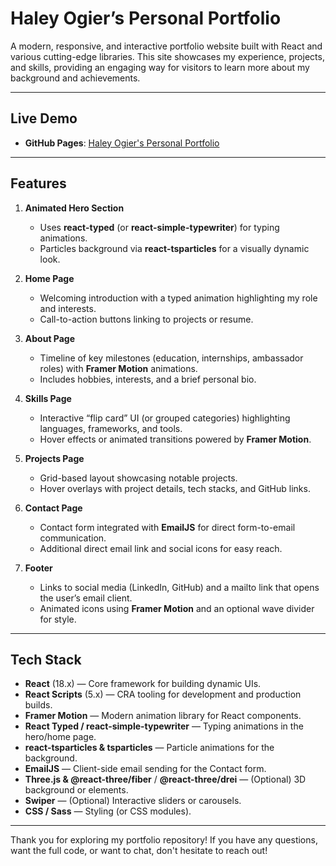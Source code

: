 # Haley Ogier’s Personal Portfolio

A modern, responsive, and interactive portfolio website built with React and various cutting-edge libraries. This site showcases my experience, projects, and skills, providing an engaging way for visitors to learn more about my background and achievements.

---

## Live Demo

- **GitHub Pages**: [Haley Ogier's Personal Portfolio](https://haley-ogier.github.io/Portfolio/)  

---

## Features

1. **Animated Hero Section**  
   - Uses **react-typed** (or **react-simple-typewriter**) for typing animations.  
   - Particles background via **react-tsparticles** for a visually dynamic look.

2. **Home Page**  
   - Welcoming introduction with a typed animation highlighting my role and interests.  
   - Call-to-action buttons linking to projects or resume.

3. **About Page**  
   - Timeline of key milestones (education, internships, ambassador roles) with **Framer Motion** animations.  
   - Includes hobbies, interests, and a brief personal bio.

4. **Skills Page**  
   - Interactive “flip card” UI (or grouped categories) highlighting languages, frameworks, and tools.  
   - Hover effects or animated transitions powered by **Framer Motion**.

5. **Projects Page**  
   - Grid-based layout showcasing notable projects.  
   - Hover overlays with project details, tech stacks, and GitHub links.

6. **Contact Page**  
   - Contact form integrated with **EmailJS** for direct form-to-email communication.  
   - Additional direct email link and social icons for easy reach.

7. **Footer**  
   - Links to social media (LinkedIn, GitHub) and a mailto link that opens the user’s email client.  
   - Animated icons using **Framer Motion** and an optional wave divider for style.

---

## Tech Stack

- **React** (18.x) — Core framework for building dynamic UIs.  
- **React Scripts** (5.x) — CRA tooling for development and production builds.  
- **Framer Motion** — Modern animation library for React components.  
- **React Typed / react-simple-typewriter** — Typing animations in the hero/home page.  
- **react-tsparticles & tsparticles** — Particle animations for the background.  
- **EmailJS** — Client-side email sending for the Contact form.  
- **Three.js & @react-three/fiber** / **@react-three/drei** — (Optional) 3D background or elements.  
- **Swiper** — (Optional) Interactive sliders or carousels.  
- **CSS / Sass** — Styling (or CSS modules).

---

Thank you for exploring my portfolio repository! If you have any questions, want the full code, or want to chat, don't hesitate to reach out!
